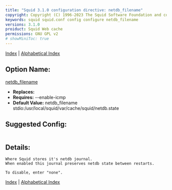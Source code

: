 ```yaml
---
title: "Squid 3.1.0 configuration directive: netdb_filename"
copyright: Copyright (C) 1996-2023 The Squid Software Foundation and contributors
keywords: squid squid.conf config configure netdb_filename
versions: 3.1.0
proiduct: Squid Web cache
permissions: GNU GPL v2
# showMiniToc: true
---
```

[Index](index#toc_netdb_filename) | [Alphabetical Index](index_all#toc_netdb_filename)

## Option Name:
[netdb_filename](#netdb_filename)
 * **Replaces:** 
 * **Requires:** --enable-icmp
 * **Default Value:** netdb_filename stdio:/usr/local/squid/var/cache/squid/netdb.state


## Suggested Config:
```plaintext

```

## Details:

	Where Squid stores it's netdb journal.
	When enabled this journal preserves netdb state between restarts.

	To disable, enter "none".



[Index](index#toc_netdb_filename) | [Alphabetical Index](index_all#toc_netdb_filename)

